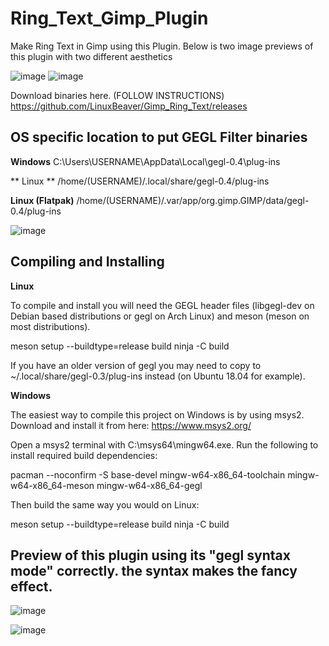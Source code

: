 # Ring_Text_Gimp_Plugin
Make Ring Text in Gimp using this Plugin. Below is two image previews of this plugin with two different aesthetics

![image](https://github.com/LinuxBeaver/Ring_Text_Gimp_Plugin/assets/78667207/b6bc5a59-914a-429a-9796-595a31bbcb8c)
![image](https://github.com/LinuxBeaver/Ring_Text_Gimp_Plugin/assets/78667207/3f48dbb2-d0d0-4914-a31e-f56a3d99c718)


Download binaries here. (FOLLOW INSTRUCTIONS)
https://github.com/LinuxBeaver/Gimp_Ring_Text/releases


## OS specific location to put GEGL Filter binaries 

**Windows**
C:\Users\USERNAME\AppData\Local\gegl-0.4\plug-ins
 
** Linux **
 /home/(USERNAME)/.local/share/gegl-0.4/plug-ins
 
 **Linux (Flatpak)**
 /home/(USERNAME)/.var/app/org.gimp.GIMP/data/gegl-0.4/plug-ins

![image](https://github.com/LinuxBeaver/GEGL-glossy-balloon-text-styling/assets/78667207/f15fb5eb-c8d7-4c08-bbac-97048864e657)


## Compiling and Installing
**Linux**

To compile and install you will need the GEGL header files (libgegl-dev on Debian based distributions or gegl on Arch Linux) and meson (meson on most distributions).

meson setup --buildtype=release build
ninja -C build


If you have an older version of gegl you may need to copy to ~/.local/share/gegl-0.3/plug-ins instead (on Ubuntu 18.04 for example).

**Windows**

The easiest way to compile this project on Windows is by using msys2. Download and install it from here: https://www.msys2.org/

Open a msys2 terminal with C:\msys64\mingw64.exe. Run the following to install required build dependencies:

pacman --noconfirm -S base-devel mingw-w64-x86_64-toolchain mingw-w64-x86_64-meson mingw-w64-x86_64-gegl

Then build the same way you would on Linux:

meson setup --buildtype=release build
ninja -C build

## Preview of this plugin using its "gegl syntax mode" correctly. the syntax makes the fancy effect.

![image](https://github.com/LinuxBeaver/GEGL-glossy-balloon-text-styling/assets/78667207/b23303be-edeb-4b4d-9015-0209dab12689)

![image](https://github.com/LinuxBeaver/Ring_Text_Gimp_Plugin/assets/78667207/ba1e9b7e-969d-4d1a-b9e2-b54181a698c1)


